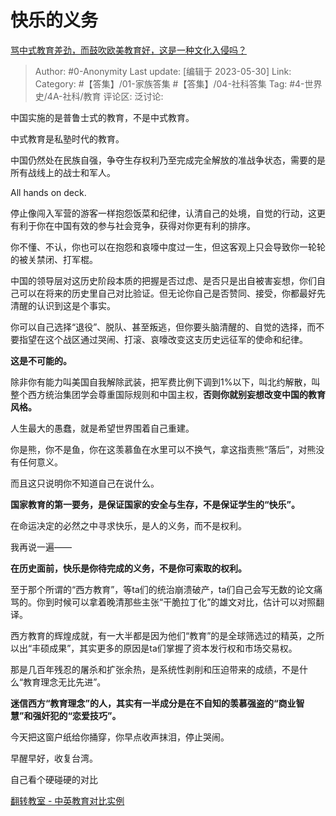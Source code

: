 # 快乐的义务
[骂中式教育差劲，而鼓吹欧美教育好，这是一种文化入侵吗？](https://www.zhihu.com/question/592005244/answer/3050570586)

> Author: #0-Anonymity
> Last update: [编辑于 2023-05-30]
> Link:
> Category: #【答集】/01-家族答集 #【答集】/04-社科答集 
> Tag: #4-世界史/4A-社科/教育
> 评论区:
> 泛讨论:

中国实施的是普鲁士式的教育，不是中式教育。

中式教育是私塾时代的教育。

中国仍然处在民族自强，争夺生存权利乃至完成完全解放的准战争状态，需要的是所有战线上的战士和军人。

All hands on deck.

停止像闯入军营的游客一样抱怨饭菜和纪律，认清自己的处境，自觉的行动，这更有利于你在中国有效的参与社会竞争，获得对你更有利的排序。

你不懂、不认，你也可以在抱怨和哀嚎中度过一生，但这客观上只会导致你一轮轮的被关禁闭、打军棍。

中国的领导层对这历史阶段本质的把握是否过虑、是否只是出自被害妄想，你们自己可以在将来的历史里自己对比验证。但无论你自己是否赞同、接受，你都最好先清醒的认识到这是个事实。

你可以自己选择“退役”、脱队、甚至叛逃，但你要头脑清醒的、自觉的选择，而不要指望在这个战区通过哭闹、打滚、哀嚎改变这支历史远征军的使命和纪律。

**这是不可能的。**

除非你有能力叫美国自我解除武装，把军费比例下调到1%以下，叫北约解散，叫整个西方统治集团学会尊重国际规则和中国主权，**否则你就别妄想改变中国的教育风格。**

人生最大的愚蠢，就是希望世界围着自己重建。

你是熊，你不是鱼，你在这羡慕鱼在水里可以不换气，拿这指责熊“落后”，对熊没有任何意义。

而且这只说明你不知道自己在说什么。

**国家教育的第一要务，是保证国家的安全与生存，不是保证学生的“快乐”。**

在命运决定的必然之中寻求快乐，是人的义务，而不是权利。

我再说一遍——

**在历史面前，快乐是你待完成的义务，不是你可索取的权利。**

至于那个所谓的“西方教育”，等ta们的统治崩溃破产，ta们自己会写无数的论文痛骂的。你到时候可以拿着晚清那些主张“干脆拉丁化”的雄文对比，估计可以对照翻译。

西方教育的辉煌成就，有一大半都是因为他们“教育”的是全球筛选过的精英，之所以出“丰硕成果”，其实更多的原因是ta们掌握了资本发行权和市场交易权。

那是几百年残忍的屠杀和扩张余热，是系统性剥削和压迫带来的成绩，不是什么“教育理念无比先进”。

**迷信西方“教育理念”的人，其实有一半成分是在不自知的羡慕强盗的“商业智慧”和强奸犯的“恋爱技巧”。**

今天把这窗户纸给你捅穿，你早点收声抹泪，停止哭闹。

早醒早好，收复台湾。

自己看个硬碰硬的对比

[翻转教室 - 中英教育对比实例](https://link.zhihu.com/?target=https%3A//m.acfun.cn/v/%3Fac%3D11781709)
